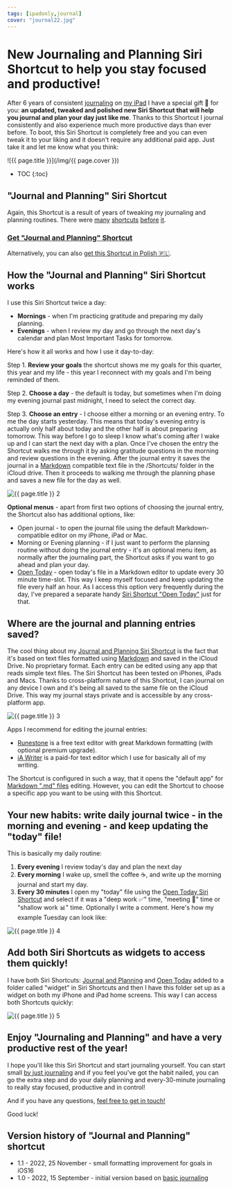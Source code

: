 ```yaml
---
tags: [ipadonly,journal]
cover: "journal22.jpg"
---
```


# New Journaling and Planning Siri Shortcut to help you stay focused and productive!

After 6 years of consistent [journaling](/journal) on [my iPad](/ipadonly) I have a special gift 🎁 for you: **an updated, tweaked and polished new Siri Shortcut that will help you journal and plan your day just like me**. Thanks to this Shortcut I journal consistently and also experience much more productive days than ever before. To boot, this Siri Shortcut is completely free and you can even tweak it to your liking and it doesn't require any additional paid app. Just take it and let me know what you think:

<!--More-->

![{{ page.title }}](/img/{{ page.cover }})

* TOC
{:toc}

## "Journal and Planning" Siri Shortcut

Again, this Shortcut is a result of years of tweaking my journaling and planning routines. There were [many](/journal20) [shortcuts](/newjournal) [before](/journaling) [it](/journal16).

### [Get "Journal and Planning" Shortcut][j]

Alternatively, you can also [get this Shortcut in Polish 🇵🇱][jp].

## How the "Journal and Planning" Siri Shortcut works

I use this Siri Shortcut twice a day:

- **Mornings** - when I'm practicing gratitude and preparing my daily planning.
- **Evenings** - when I review my day and go through the next day's calendar and plan Most Important Tasks for tomorrow.

Here's how it all works and how I use it day-to-day:

Step 1. **Review your goals** the shortcut shows me my goals for this quarter, this year and my life - this year I reconnect with my goals and I'm being reminded of them.

Step 2. **Choose a day** - the default is today, but sometimes when I'm doing my evening journal past midnight, I need to select the correct day.

Step 3. **Choose an entry** - I choose either a morning or an evening entry. To me the day starts yesterday. This means that today's evening entry is actually only half about today and the other half is about preparing tomorrow. This way before I go to sleep I know what's coming after I wake up and I can start the next day with a plan. Once I've chosen the entry the Shortcut walks me through it by asking gratitude questions in the morning and review questions in the evening. After the journal entry it saves the journal in a [Markdown][m] compatible text file in the /Shortcuts/ folder in the iCloud drive. Then it proceeds to walking me through the planning phase and saves a new file for the day as well.

![{{ page.title }} 2](/img/journal22-2.jpg)

**Optional menus** - apart from first two options of choosing the journal entry, the Shortcut also has additional options, like:

- Open journal - to open the journal file using the default Markdown-compatible editor on my iPhone, iPad or Mac.
- Morning or Evening planning - if I just want to perform the planning routine without doing the journal entry - it's an optional menu item, as normally after the journaling part, the Shortcut asks if you want to go ahead and plan your day.
- [Open Today][jt] - open today's file in a Markdown editor to update every 30 minute time-slot. This way I keep myself focused and keep updating the file every half an hour. As I access this option very frequently during the day, I've prepared a separate handy [Siri Shortcut "Open Today"][jt] just for that.

## Where are the journal and planning entries saved?

The cool thing about my [Journal and Planning Siri Shortcut][j] is the fact that it's based on text files formatted using [Markdown][m] and saved in the iCloud Drive. No proprietary format. Each entry can be edited using any app that reads simple text files. The Siri Shortcut has been tested on iPhones, iPads and Macs. Thanks to cross-platform nature of this Shortcut, I can journal on any device I own and it's being all saved to the same file on the iCloud Drive. This way my journal stays private and is accessible by any cross-platform app.

![{{ page.title }} 3](/img/journal22-3.jpg)

Apps I recommend for editing the journal entries:

- [Runestone](https://runestone.app) is a free text editor with great Markdown formatting (with optional premium upgrade).
- [iA Writer](https://ia.net/writer) is a paid-for text editor which I use for basically all of my writing.

The Shortcut is configured in such a way, that it opens the "default app" for [Markdown ".md" files][m] editing. However, you can edit the Shortcut to choose a specific app you want to be using with this Shortcut.

## Your new habits: write daily journal twice - in the morning and evening - and keep updating the "today" file!

This is basically my daily routine:

1. **Every evening** I review today's day and plan the next day
2. **Every morning** I wake up, smell the coffee ☕️, and write up the morning journal and start my day.
3. **Every 30 minutes** I open my "today" file using the [Open Today Siri Shortcut][jt] and select if it was a "deep work ✅" time, "meeting 🤝" time or "shallow work 📊" time. Optionally I write a comment. Here's how my example Tuesday can look like:

![{{ page.title }} 4](/img/journal22-4.jpg)

## Add both Siri Shortcuts as widgets to access them quickly!

I have both Siri Shortcuts: [Journal and Planning][j] and [Open Today][jt] added to a folder called "widget" in Siri Shortcuts and then I have this folder set up as a widget on both my iPhone and iPad home screens. This way I can access both Shortcuts quickly:

![{{ page.title }} 5](/img/journal22-5.jpg)

## Enjoy "Journaling and Planning" and have a very productive rest of the year!

I hope you'll like this Siri Shortcut and start journaling yourself. You can start small [by just journaling](/journal-basic/) and if you feel you've got the habit nailed, you can go the extra step and do your daily planning and every-30-minute journaling to really stay focused, productive and in control!

And if you have any questions, [feel free to get in touch!](/contact/)

Good luck!

## Version history of "Journal and Planning" shortcut

- 1.1 - 2022, 25 November - small formatting improvement for goals in iOS16
- 1.0 - 2022, 15 September - initial version based on [basic journaling](/journal-basic/)

[j]: https://www.icloud.com/shortcuts/ba98f376fdc04cacb034815eccc7b61f
[jp]: https://www.icloud.com/shortcuts/bc64ceb5e8ac4e6680dc746744304109
[jt]: https://www.icloud.com/shortcuts/e8c21726f6b94de185f6aef0dbc0da23
[m]: /markdown/

[n]: https://michael.gratis/nozbe
[np]: https://michael.gratis/nozbepersonal